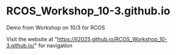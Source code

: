 # RCOS_Workshop_10-3.github.io
Demo from Workshop on 10/3 for RCOS


Visit the website at "https://ll2025.github.io/RCOS_Workshop_10-3.github.io/" for navigation
